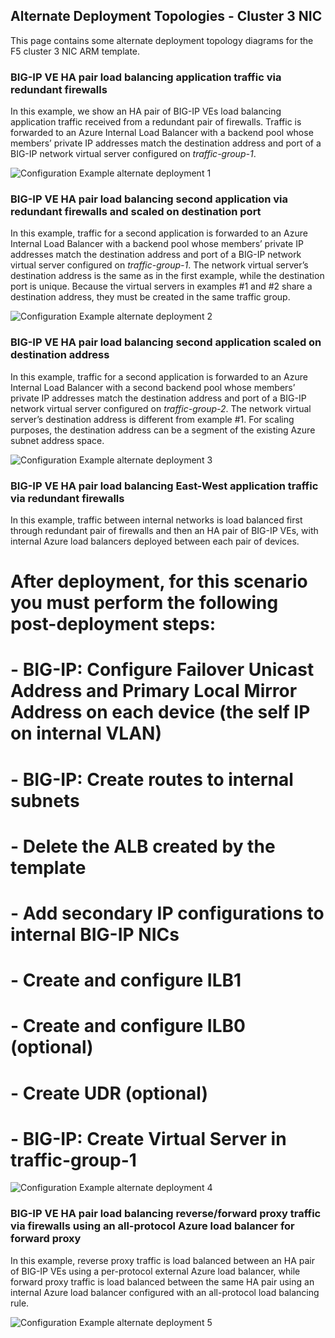 ## Alternate Deployment Topologies - Cluster 3 NIC

This page contains some alternate deployment topology diagrams for the F5 cluster 3 NIC ARM template.

### BIG-IP VE HA pair load balancing application traffic via redundant firewalls 
In this example, we show an HA pair of BIG-IP VEs load balancing application traffic received from a redundant pair of firewalls. Traffic is forwarded to an Azure Internal Load Balancer with a backend pool whose members’ private IP addresses match the destination address and port of a BIG-IP network virtual server configured on *traffic-group-1*.

![Configuration Example alternate deployment 1](images/azure-cluster-3nic-alternate-diagram1.png)



### BIG-IP VE HA pair load balancing second application via redundant firewalls and scaled on destination port  
In this example, traffic for a second application is forwarded to an Azure Internal Load Balancer with a backend pool whose members’ private IP addresses match the destination address and port of a BIG-IP network virtual server configured on *traffic-group-1*. The network virtual server’s destination address is the same as in the first example, while the destination port is unique. Because the virtual servers in examples #1 and #2 share a destination address, they must be created in the same traffic group.


![Configuration Example alternate deployment 2](images/azure-cluster-3nic-alternate-diagram2.png)


### BIG-IP VE HA pair load balancing second application scaled on destination address
In this example, traffic for a second application is forwarded to an Azure Internal Load Balancer with a second backend pool whose members’ private IP addresses match the destination address and port of a BIG-IP network virtual server configured on *traffic-group-2*. The network virtual server’s destination address is different from example #1. For scaling purposes, the destination address can be a segment of the existing Azure subnet address space.


![Configuration Example alternate deployment 3](images/azure-cluster-3nic-alternate-diagram3.png)

### BIG-IP VE HA pair load balancing East-West application traffic via redundant firewalls
In this example, traffic between internal networks is load balanced first through redundant pair of firewalls and then an HA pair of BIG-IP VEs, with internal Azure load balancers deployed between each pair of devices.


# After deployment, for this scenario you must perform the following post-deployment steps:

#  - BIG-IP: Configure Failover Unicast Address and Primary Local Mirror Address on each device (the self IP on internal VLAN)  
#  - BIG-IP: Create routes to internal subnets  
#  - Delete the ALB created by the template  
#  - Add secondary IP configurations to internal BIG-IP NICs  
#  - Create and configure ILB1  
#  - Create and configure ILB0 (optional)  
#  - Create UDR (optional)  
#  - BIG-IP: Create Virtual Server in traffic-group-1  

![Configuration Example alternate deployment 4](images/azure-cluster-3nic-alternate-diagram4.png)


### BIG-IP VE HA pair load balancing reverse/forward proxy traffic via firewalls using an all-protocol Azure load balancer for forward proxy  
In this example, reverse proxy traffic is load balanced between an HA pair of BIG-IP VEs using a per-protocol external Azure load balancer, while forward proxy traffic is load balanced between the same HA pair using an internal Azure load balancer configured with an all-protocol load balancing rule.


![Configuration Example alternate deployment 5](images/azure-cluster-3nic-alternate-diagram5.png)




